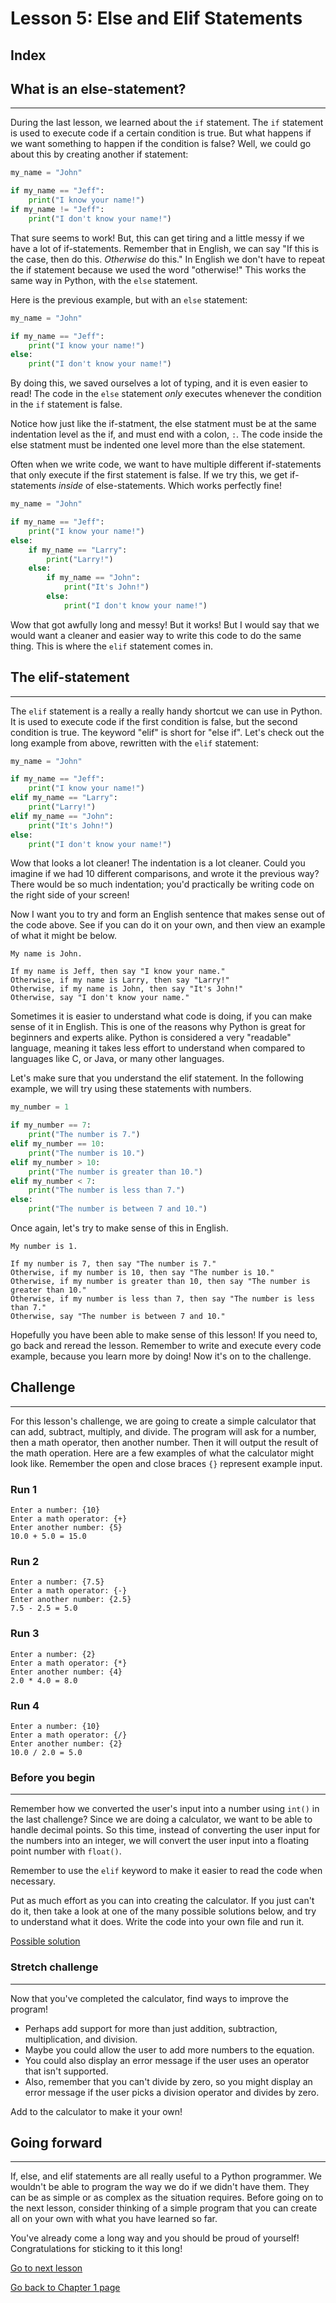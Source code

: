 # Lesson 5: Else and Elif Statements

## Index

## What is an else-statement?
---

During the last lesson, we learned about the `if` statement. The `if` statement is used to execute code if a certain condition is true. But what happens if we want something to happen if the condition is false? Well, we could go about this by creating another if statement:

```Python
my_name = "John"

if my_name == "Jeff":
    print("I know your name!")
if my_name != "Jeff":
    print("I don't know your name!")
```

That sure seems to work! But, this can get tiring and a little messy if we have a lot of if-statements. Remember that in English, we can say "If this is the case, then do this. *Otherwise* do this." In English we don't have to repeat the if statement because we used the word "otherwise!" This works the same way in Python, with the `else` statement.

Here is the previous example, but with an `else` statement:

```Python
my_name = "John"

if my_name == "Jeff":
    print("I know your name!")
else:
    print("I don't know your name!")
```

By doing this, we saved ourselves a lot of typing, and it is even easier to read! The code in the `else` statement *only* executes whenever the condition in the `if` statement is false.

Notice how just like the if-statment, the else statment must be at the same indentation level as the if, and must end with a colon, `:`. The code inside the else statment must be indented one level more than the else statement.

Often when we write code, we want to have multiple different if-statements that only execute if the first statement is false. If we try this, we get if-statements *inside* of else-statements. Which works perfectly fine!

```Python
my_name = "John"

if my_name == "Jeff":
    print("I know your name!")
else:
    if my_name == "Larry":
        print("Larry!")
    else:
        if my_name == "John":
            print("It's John!")
        else:
            print("I don't know your name!")
```

Wow that got awfully long and messy! But it works! But I would say that we would want a cleaner and easier way to write this code to do the same thing. This is where the `elif` statement comes in.

## The elif-statement
---

The `elif` statement is a really a really handy shortcut we can use in Python. It is used to execute code if the first condition is false, but the second condition is true. The keyword "elif" is short for "else if". Let's check out the long example from above, rewritten with the `elif` statement:

```Python
my_name = "John"

if my_name == "Jeff":
    print("I know your name!")
elif my_name == "Larry":
    print("Larry!")
elif my_name == "John":
    print("It's John!")
else:
    print("I don't know your name!")
```

Wow that looks a lot cleaner! The indentation is a lot cleaner. Could you imagine if we had 10 different comparisons, and wrote it the previous way? There would be so much indentation; you'd practically be writing code on the right side of your screen!

Now I want you to try and form an English sentence that makes sense out of the code above. See if you can do it on your own, and then view an example of what it might be below.

```
My name is John.

If my name is Jeff, then say "I know your name."
Otherwise, if my name is Larry, then say "Larry!"
Otherwise, if my name is John, then say "It's John!"
Otherwise, say "I don't know your name."
```

Sometimes it is easier to understand what code is doing, if you can make sense of it in English. This is one of the reasons why Python is great for beginners and experts alike. Python is considered a very "readable" language, meaning it takes less effort to understand when compared to languages like C, or Java, or many other languages.

Let's make sure that you understand the elif statement. In the following example, we will try using these statements with numbers.

```Python
my_number = 1

if my_number == 7:
    print("The number is 7.")
elif my_number == 10:
    print("The number is 10.")
elif my_number > 10:
    print("The number is greater than 10.")
elif my_number < 7:
    print("The number is less than 7.")
else:
    print("The number is between 7 and 10.")
```

Once again, let's try to make sense of this in English.

```
My number is 1.

If my number is 7, then say "The number is 7."
Otherwise, if my number is 10, then say "The number is 10."
Otherwise, if my number is greater than 10, then say "The number is greater than 10."
Otherwise, if my number is less than 7, then say "The number is less than 7."
Otherwise, say "The number is between 7 and 10."
```

Hopefully you have been able to make sense of this lesson! If you need to, go back and reread the lesson. Remember to write and execute every code example, because you learn more by doing! Now it's on to the challenge.

## Challenge
---

For this lesson's challenge, we are going to create a simple calculator that can add, subtract, multiply, and divide. The program will ask for a number, then a math operator, then another number. Then it will output the result of the math operation. Here are a few examples of what the calculator might look like. Remember the open and close braces `{}` represent example input.


### Run 1
```
Enter a number: {10}
Enter a math operator: {+}
Enter another number: {5}
10.0 + 5.0 = 15.0
```

### Run 2
```
Enter a number: {7.5}
Enter a math operator: {-}
Enter another number: {2.5}
7.5 - 2.5 = 5.0
```

### Run 3
```
Enter a number: {2}
Enter a math operator: {*}
Enter another number: {4}
2.0 * 4.0 = 8.0
```

### Run 4
```
Enter a number: {10}
Enter a math operator: {/}
Enter another number: {2}
10.0 / 2.0 = 5.0
```

### Before you begin
---
Remember how we converted the user's input into a number using `int()` in the last challenge? Since we are doing a calculator, we want to be able to handle decimal points. So this time, instead of converting the user input for the numbers into an integer, we will convert the user input into a floating point number with `float()`.

Remember to use the `elif` keyword to make it easier to read the code when necessary.

Put as much effort as you can into creating the calculator. If you just can't do it, then take a look at one of the many possible solutions below, and try to understand what it does. Write the code into your own file and run it.

[Possible solution](solution.py)

### Stretch challenge
---
Now that you've completed the calculator, find ways to improve the program!

* Perhaps add support for more than just addition, subtraction, multiplication, and division.
* Maybe you could allow the user to add more numbers to the equation.
* You could also display an error message if the user uses an operator that isn't supported.
* Also, remember that you can't divide by zero, so you might display an error message if the user picks a division operator and divides by zero.

Add to the calculator to make it your own!

## Going forward
---
If, else, and elif statements are all really useful to a Python programmer. We wouldn't be able to program the way we do if we didn't have them. They can be as simple or as complex as the situation requires. Before going on to the next lesson, consider thinking of a simple program that you can create all on your own with what you have learned so far.

You've already come a long way and you should be proud of yourself! Congratulations for sticking to it this long!

[Go to next lesson](../l6/l6.md)

[Go back to Chapter 1 page](../chapter-1.md)